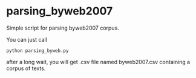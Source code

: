 # parsing_byweb2007
Simple script for parsing byweb2007 corpus.

You can just call
```
python parsing_byweb.py
```
after a long wait, you will get .csv file named byweb2007.csv containing a corpus of texts.
